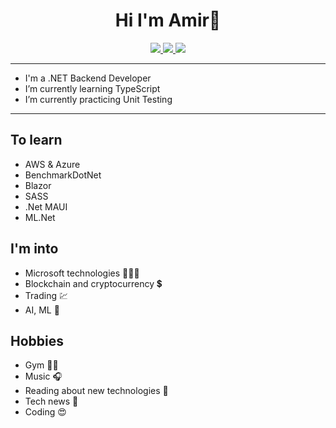 <h1 align="center">Hi I'm Amir👋</h1>

<p align="center">
 <a href="https://stackoverflow.com/users/11971428/amirjabari" alt="Stackoverflow">
   <img src="https://img.shields.io/badge/-AmirH.Jabari-FF6541?style=plastic&logo=stackoverflow&logoColor=white" />
 </a>
 <a href="mailto:amirhamzehjabari@outlook.com" alt="Email">
   <img src="https://img.shields.io/badge/-amirhamzehjabari@outlook.com-1490DF?style=plastic&logo=Mail.Ru&logoColor=white" />
 </a>
 <a href="https://t.me/amirhjabari" alt="Telegram">
   <img src="https://img.shields.io/badge/-AmirH.Jabari-29A9EB?style=plastic&logo=Telegram" />
 </a>
</p>

---

- I'm a .NET Backend Developer
- I’m currently learning TypeScript
- I’m currently practicing Unit Testing

---

## To learn
- AWS & Azure
- BenchmarkDotNet
- Blazor
- SASS
- .Net MAUI
- ML.&#8204;Net

## I'm into
- Microsoft technologies 👨🏼‍💻
- Blockchain and cryptocurrency 💲
- Trading 💹
- AI, ML 🤖

## Hobbies
- Gym 💪🏼
- Music 🎧
- Reading about new technologies 📖
- Tech news 📰
- Coding 😍

<!--
- 🔭 I’m currently working on ...
- 🌱 I’m currently learning ...
- 👯 I’m looking to collaborate on ...
- 🤔 I’m looking for help with ...
- 💬 Ask me about ...
- 📫 How to reach me: ...
- 😄 Pronouns: ...
- ⚡ Fun fact: ...
-->
